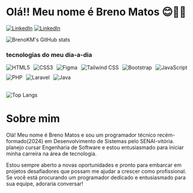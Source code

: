 # Olá!! Meu nome é Breno Matos 😊👋🏻

[![LinkedIn](https://img.shields.io/badge/LinkedIn-0077B5?style=for-the-badge&logo=linkedin&logoColor=white)](https://www.linkedin.com/in/breno-matos-580667275/) [![LinkedIn](https://img.shields.io/badge/LinkedIn-0077B5?style=for-the-badge&logo=linkedin&logoColor=white)](https://www.linkedin.com/in/breno-matos-580667275/)

![BrenoKM's GitHub stats](https://github-readme-stats.vercel.app/api?username=brenokm&show_icons=true&theme=gruvbox)

### tecnologias do meu dia-a-dia


<div style="display: flex; flex-wrap: wrap; gap: 10px;">
    <img alt="HTML5" src="https://img.shields.io/badge/HTML5-E34F26?style=for-the-badge&logo=html5&logoColor=white">
    <img alt="CSS3" src="https://img.shields.io/badge/CSS3-1572B6?style=for-the-badge&logo=css3&logoColor=white">
    <img alt="Figma" src="https://img.shields.io/badge/Figma-F24E1E?style=for-the-badge&logo=figma&logoColor=white">
    <img alt="Tailwind CSS" src="https://img.shields.io/badge/Tailwind_CSS-38B2AC?style=for-the-badge&logo=tailwind-css&logoColor=white">
    <img alt="Bootstrap" src="https://img.shields.io/badge/Bootstrap-563D7C?style=for-the-badge&logo=bootstrap&logoColor=white">
    <img alt="JavaScript" src="https://img.shields.io/badge/JavaScript-F7DF1E?style=for-the-badge&logo=javascript&logoColor=black">
    <img alt="PHP" src="https://img.shields.io/badge/PHP-777BB4?style=for-the-badge&logo=php&logoColor=white">
    <img alt="Laravel" src="https://img.shields.io/badge/Laravel-FF2D20?style=for-the-badge&logo=laravel&logoColor=white">
    <img alt="Java" src="https://img.shields.io/badge/Java-ED8B00?style=for-the-badge&logo=openjdk&logoColor=white">
   
</div><br>

![Top Langs](https://github-readme-stats.vercel.app/api/top-langs/?username=brenokm&langs_count=8)<br>



# Sobre mim
Olá! Meu nome é Breno Matos e sou um programador técnico recém-formado(2024) em Desenvolvimento de Sistemas pelo SENAI-vitória. planejo cursar Engenharia de Software e estou entusiasmado para iniciar minha carreira na área de tecnologia.

Estou sempre aberto a novas oportunidades e pronto para embarcar em projetos desafiadores que possam me ajudar a crescer como profissional. Se você está procurando um programador dedicado e entusiasmado para sua equipe, adoraria conversar!



